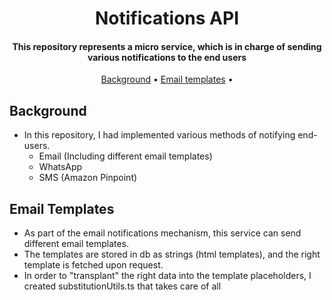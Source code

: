 
<h1 align="center">
   Notifications API
</h1>

<h4 align="center">This repository represents a micro service, which is in charge of sending various notifications to the end users</h4>

<p align="center">
  <a href="#background">Background</a> •  
  <a href="#email-templates">Email templates</a> •  

</p>


## Background
* In this repository, I had implemented various methods of notifying end-users.
    -  Email (Including different email templates)
    -  WhatsApp
    -   SMS (Amazon Pinpoint)

## Email Templates
* As part of the email notifications mechanism, this service can send different email templates.
* The templates are stored in db as strings (html templates), and the right template is fetched upon request.
* In order to "transplant" the right data into the template placeholders, I created substitutionUtils.ts that takes care of all





